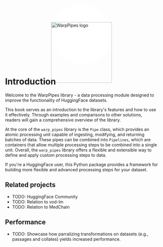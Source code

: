 <div style="margin: 30px auto; background-color: white; border-radius: 50%; width: 200px; height: 200px;"><img src="https://raw.githubusercontent.com/VodLM/warp-pipes/main/assets/header.png" alt="WarpPipes logo" style="width: 200px; padding: 60px 0px;"></div>

# Introduction
Welcome to the WarpPipes library - a data processing module designed to improve the functionality of HuggingFace datasets. 

This book serves as an introduction to the library's features and how to use it effectively. Through examples and comparisons to other solutions, readers will gain a comprehensive overview of the library.

At the core of the `warp_pipes` library is the `Pipe` class, which provides an atomic processing unit capable of ingesting, modifying, and returning batches of data. These pipes can be combined into `Pipelines`, which are containers that allow multiple processing steps to be combined into a single unit. Overall, the `warp_pipes` library offers a flexible and extensible way to define and apply custom processing steps to data.

If you're a HuggingFace user, this Python package provides a framework for building more flexible and advanced processing steps for your dataset.

## Related projects
- TODO: HuggingFace Community
- TODO: Relation to vod-lm
- TODO: Relation to MedChain

## Performance
- TODO: Showcase how parralizing transformations on datasets (e.g., passages and collates) yields increased performance.